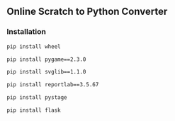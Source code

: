 ## Online Scratch to Python Converter

### Installation
```bash
pip install wheel

pip install pygame==2.3.0

pip install svglib==1.1.0

pip install reportlab==3.5.67

pip install pystage

pip install flask
```